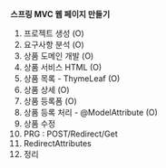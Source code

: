 **스프링 MVC 웹 페이지 만들기**
1. 프로젝트 생성 (O)
2. 요구사항 분석 (O)
3. 상품 도메인 개발 (O)
4. 상품 서비스 HTML (O)
5. 상품 목록 - ThymeLeaf (O)
6. 상품 상세 (O)
7. 상품 등록폼 (O)
8. 상품 등록 처리 - @ModelAttribute (O)
9. 상품 수정
10. PRG : POST/Redirect/Get
11. RedirectAttributes
12. 정리
